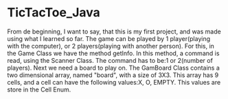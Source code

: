 # TicTacToe_Java
  From de beginning, I want to say, that this is my first project, and was made using what I learned so far.
  The game can be played by 1 player(playing with the computer), or 2 players(playing with another person). For this, 
in the Game Class we have the method getInfo. In this method, a command is read, using the Scanner Class. The command 
has to be:1 or 2(number of players).
  Next we need a board to play on. The GamBoard Class contains a two dimensional array, named "board", with a size of 
3X3. This array has 9 cells, and a cell can have the following values:X, O, EMPTY. This values are store in the Cell Enum.  
  
